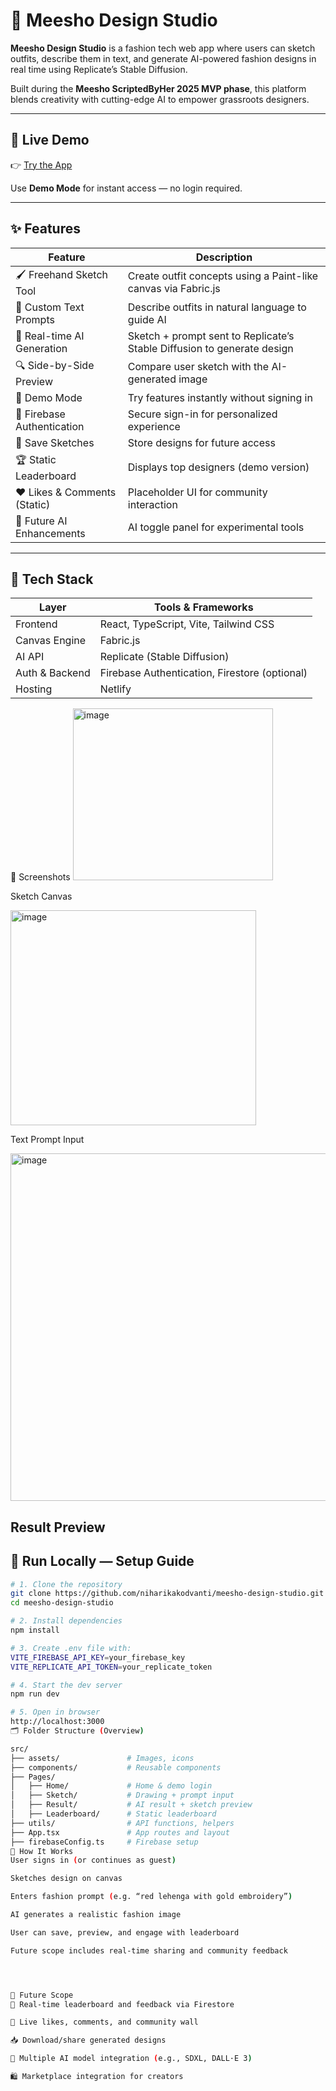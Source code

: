 # 🎨 Meesho Design Studio

**Meesho Design Studio** is a fashion tech web app where users can sketch outfits, describe them in text, and generate AI-powered fashion designs in real time using Replicate’s Stable Diffusion.

Built during the **Meesho ScriptedByHer 2025 MVP phase**, this platform blends creativity with cutting-edge AI to empower grassroots designers.

---

## 🔗 Live Demo

👉 [Try the App](https://neon-muffin-4eb379.netlify.app/)

Use **Demo Mode** for instant access — no login required.

---

## ✨ Features

| Feature                        | Description |
|-------------------------------|-------------|
| 🖌️ Freehand Sketch Tool        | Create outfit concepts using a Paint-like canvas via Fabric.js |
| 💬 Custom Text Prompts         | Describe outfits in natural language to guide AI |
| 🔁 Real-time AI Generation     | Sketch + prompt sent to Replicate’s Stable Diffusion to generate design |
| 🔍 Side-by-Side Preview        | Compare user sketch with the AI-generated image |
| 🧪 Demo Mode                   | Try features instantly without signing in |
| 🔐 Firebase Authentication     | Secure sign-in for personalized experience |
| 💾 Save Sketches               | Store designs for future access |
| 🏆 Static Leaderboard          | Displays top designers (demo version) |
| ❤️ Likes & Comments (Static)   | Placeholder UI for community interaction |
| 🤖 Future AI Enhancements      | AI toggle panel for experimental tools |

---

## 🚀 Tech Stack

| Layer         | Tools & Frameworks                      |
|---------------|------------------------------------------|
| Frontend      | React, TypeScript, Vite, Tailwind CSS    |
| Canvas Engine | Fabric.js                                |
| AI API        | Replicate (Stable Diffusion)             |
| Auth & Backend| Firebase Authentication, Firestore (optional) |
| Hosting       | Netlify                                  |
📸 Screenshots
<img width="320" height="275" alt="image" src="https://github.com/user-attachments/assets/23c5b5b2-52c5-403f-b82c-a262667906cf" />


Sketch Canvas

<img width="393" height="344" alt="image" src="https://github.com/user-attachments/assets/dcf2c698-902f-4c3f-aee1-efa9211f9cd7" />

Text Prompt Input

<img width="704" height="556" alt="image" src="https://github.com/user-attachments/assets/81a192cc-ca9f-4778-883d-5aafec223c35" />

Result Preview
---

## 🧪 Run Locally — Setup Guide

```bash
# 1. Clone the repository
git clone https://github.com/niharikakodvanti/meesho-design-studio.git
cd meesho-design-studio

# 2. Install dependencies
npm install

# 3. Create .env file with:
VITE_FIREBASE_API_KEY=your_firebase_key
VITE_REPLICATE_API_TOKEN=your_replicate_token

# 4. Start the dev server
npm run dev

# 5. Open in browser
http://localhost:3000
🗂 Folder Structure (Overview)

src/
├── assets/               # Images, icons
├── components/           # Reusable components
├── Pages/
│   ├── Home/             # Home & demo login
│   ├── Sketch/           # Drawing + prompt input
│   ├── Result/           # AI result + sketch preview
│   ├── Leaderboard/      # Static leaderboard
├── utils/                # API functions, helpers
├── App.tsx               # App routes and layout
├── firebaseConfig.ts     # Firebase setup
🧠 How It Works
User signs in (or continues as guest)

Sketches design on canvas

Enters fashion prompt (e.g. “red lehenga with gold embroidery”)

AI generates a realistic fashion image

User can save, preview, and engage with leaderboard

Future scope includes real-time sharing and community feedback




🔮 Future Scope
🔄 Real-time leaderboard and feedback via Firestore

💬 Live likes, comments, and community wall

📥 Download/share generated designs

🧠 Multiple AI model integration (e.g., SDXL, DALL·E 3)

🛍️ Marketplace integration for creators

